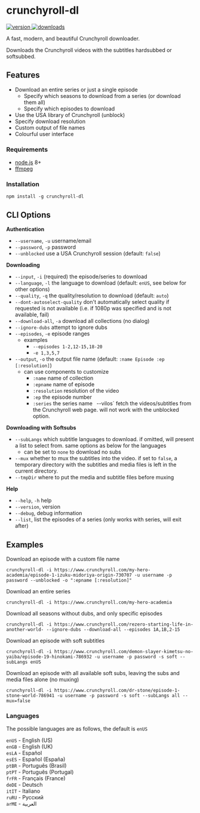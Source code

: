 # crunchyroll-dl

<div>
  <a href="https://npmjs.org/package/crunchyroll-dl">
    <img src="https://badgen.now.sh/npm/v/crunchyroll-dl" alt="version" />
  </a>
  <a href="https://npmjs.org/package/crunchyroll-dl">
    <img src="https://badgen.now.sh/npm/dm/crunchyroll-dl" alt="downloads" />
  </a>
</div>

A fast, modern, and beautiful Crunchyroll downloader.

Downloads the Crunchyroll videos with the subtitles hardsubbed or softsubbed. 

## Features
- Download an entire series or just a single episode
  - Specify which seasons to download from a series (or download them all)
  - Specify which episodes to download
- Use the USA library of Crunchyroll (unblock)
- Specify download resolution
- Custom output of file names
- Colourful user interface

### Requirements
- [node.js](https://nodejs.org) 8+
- [ffmpeg](https://www.ffmpeg.org/)

### Installation
`npm install -g crunchyroll-dl`

## CLI Options
**Authentication**
- `--username`, `-u` username/email
- `--password`, `-p` password
- `--unblocked` use a USA Crunchyroll session (default: `false`)

**Downloading**
- `--input`, `-i` (required) the episode/series to download
- `--language`, `-l` the language to download (default: `enUS`, see below for other options)
- `--quality`, `-q` the quality/resolution to download (default: `auto`)
- `--dont-autoselect-quality` don't automatically select quality if requested is not available (i.e. if 1080p was specified and is not available, fail)
- `--download-all`, `-a` download all collections (no dialog)
- `--ignore-dubs` attempt to ignore dubs
- `--episodes`, `-e` episode ranges
  - examples
    - `--episodes 1-2,12-15,18-20`
    - `-e 1,3,5,7`
- `--output`, `-o` the output file name (default: `:name Episode :ep [:resolution]`)
  - can use components to customize
    - `:name` name of collection
    - `:epname` name of episode
    - `:resolution` resolution of the video
    - `:ep` the episode number
    - `:series` the series name
` `--vilos` fetch the videos/subtitles from the Crunchyroll web page. will not work with the unblocked option.

**Downloading with Softsubs**
- `--subLangs` which subtitle languages to download. if omitted, will present a list to select from. same options as below for the languages
  - can be set to `none` to download no subs
- `--mux` whether to mux the subtitles into the video. if set to `false`, a temporary directory with the subtitles and media files is left in the current directory.
- `--tmpDir` where to put the media and subtitle files before muxing

**Help**
- `--help`, `-h` help
- `--version`, version
- `--debug`, debug information
- `--list`, list the episodes of a series (only works with series, will exit after)

## Examples
Download an episode with a custom file name

`crunchyroll-dl -i https://www.crunchyroll.com/my-hero-academia/episode-1-izuku-midoriya-origin-730707 -u username -p password --unblocked -o ":epname [:resolution]"`

Download an entire series

`crunchyroll-dl -i https://www.crunchyroll.com/my-hero-academia`

Download all seasons without dubs, and only specific episodes

`crunchyroll-dl -i https://www.crunchyroll.com/rezero-starting-life-in-another-world- --ignore-dubs --download-all --episodes 1A,1B,2-15`

Download an episode with soft subtitles

`crunchyroll-dl -i https://www.crunchyroll.com/demon-slayer-kimetsu-no-yaiba/episode-19-hinokami-786932 -u username -p password -s soft --subLangs enUS`

Download an episode with all available soft subs, leaving the subs and media files alone (no muxing)

`crunchyroll-dl -i https://www.crunchyroll.com/dr-stone/episode-1-stone-world-786941 -u username -p password -s soft --subLangs all --mux=false`

### Languages
The possible languages are as follows, the default is `enUS`

`enUS` - English (US)\
`enGB` - English (UK)\
`esLA` - Español\
`esES` - Español (España)\
`ptBR` - Português (Brasil)\
`ptPT` - Português (Portugal)\
`frFR` - Français (France)\
`deDE` - Deutsch\
`itIT` - Italiano\
`ruRU` - Русский\
`arME` - العربية
